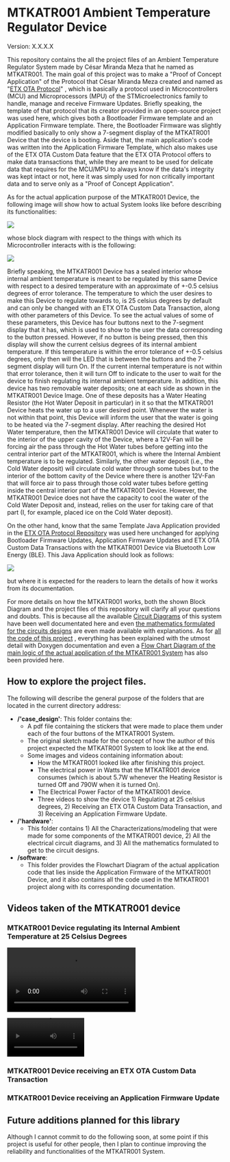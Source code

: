 # MTKATR001 Ambient Temperature Regulator Device

Version: X.X.X.X

This repository contains the all the project files of an Ambient Temperature Regulator System made by César Miranda Meza
that he named as MTKATR001. The main goal of this project was to make a "Proof of Concept Application" of the Protocol
that César Miranda Meza created and named as "<a href=https://github.com/Mortrack/ETX_OTA_Protocol>ETX OTA Protocol</a>"
, which is basically a protocol used in Microcontrollers (MCU) and Microprocessors (MPU) of the STMicroelectronics
family to handle, manage and receive Firmware Updates. Briefly speaking, the template of that protocol that its creator
provided in an open-source project was used here, which gives both a Bootloader Firmware template and an Application
Firmware template. There, the Bootloader Firmware was slightly modified basically to only show a 7-segment display of
the MTKATR001 Device that the device is booting. Aside that, the main application's code was written into the
Application Firmware Template, which also makes use of the ETX OTA Custom Data feature that the ETX OTA Protocol offers
to make data transactions that, while they are meant to be used for delicate data that requires for the MCU/MPU to
always know if the data's integrity was kept intact or not, here it was simply used for non critically important data
and to serve only as a "Proof of Concept Application".

As for the actual application purpose of the MTKATR001 Device, the following image will show how to actual System looks
like before describing its functionalities:

![](case_design/videos_and_photos_of_results/photo_MTKATR001_system_finished_2024-04-19_reworked_version.png)

whose block diagram with respect to the things with which its Microcontroller interacts with is the following:

![](hardware/diagrams/block_diagrams/MTKATR001_hardware_block_diagram.png)

Briefly speaking, the MTKATR001 Device has a sealed interior whose internal ambient temperature is meant to be regulated
by this same Device with respect to a desired temperature with an approximate of +-0.5 celsius degrees of error
tolerance. The temperature to which the user desires to make this Device to regulate towards to, is 25 celsius degrees
by default and can only be changed with an ETX OTA Custom Data Transaction, along with other parameters of this Device.
To see the actual values of some of these parameters, this Device has four buttons next to the 7-segment display that it
has, which is used to show to the user the data corresponding to the button pressed. However, if no button is being
pressed, then this display will show the current celsius degrees of its internal ambient temperature. If this
temperature is within the error tolerance of +-0.5 celsius degrees, only then will the LED that is between the buttons
and the 7-segment display will turn On. If the current internal temperature is not within that error tolerance, then it
will turn Off to indicate to the user to wait for the device to finish regulating its internal ambient temperature. In
addition, this device has two removable water deposits; one at each side as shown in the MTKATR001 Device Image. One of
these deposits has a Water Heating Resistor (the Hot Water Deposit in particular) in it so that the MTKATR001 Device
heats the water up to a user desired point. Whenever the water is not within that point, this Device will inform the
user that the water is going to be heated via the 7-segment display. After reaching the desired Hot Water temperature,
then the MTKATR001 Device will circulate that water to the interior of the upper cavity of the Device, where a 12V-Fan
will be forcing air the pass through the Hot Water tubes before getting into the central interior part of the MTKATR001,
which is where the Internal Ambient temperature is to be regulated. Similarly, the other water deposit (i.e., the Cold
Water deposit) will circulate cold water through some tubes but to the interior of the bottom cavity of the Device where
there is another 12V-Fan that will force air to pass through those cold water tubes before getting inside the central
interior part of the MTKATR001 Device. However, the MTKATR001 Device does not have the capacity to cool the water of the
Cold Water Deposit and, instead, relies on the user for taking care of that part (I, for example, placed ice on the Cold
Water deposit).

On the other hand, know that the same Template Java Application provided in the
<a href=https://github.com/Mortrack/ETX_OTA_Protocol>ETX OTA Protocol Repository</a> was used here unchanged for
applying Bootloader Firmware Updates, Application Firmware Updates and ETX OTA Custom Data Transactions with the
MTKATR001 Device via Bluetooth Low Energy (BLE). This Java Application should look as follows:

![](case_design/videos_and_photos_of_results/view_of_the_etx_ota_java_application_template.png)

but where it is expected for the readers to learn the details of how it works from its documentation.

For more details on how the MTKATR001 works, both the shown Block Diagram and the project files of this repository will
clarify all your questions and doubts. This is because all the available
<a href=https://github.com/Mortrack/MTKATR001_ambient_temperature_regulator/tree/main/hardware/diagrams/circuit_diagrams>Circuit Diagrams</a>
of this system have been well
documentated here and even
<a href=https://github.com/Mortrack/MTKATR001_ambient_temperature_regulator/blob/main/hardware/mathematics/circuit_diagrams_calculations.pdf>the mathematics formulated for the circuits designs</a>
are even made available with explanations. As for
<a href=https://github.com/Mortrack/MTKATR001_ambient_temperature_regulator/tree/main/software/code>all the code of this project</a>
, everything has been explained with the utmost detail with Doxygen
documentation and even a
<a href=https://github.com/Mortrack/MTKATR001_ambient_temperature_regulator/blob/main/software/diagrams/flowchart_diagrams/mtkatr001_ambient_temperature_regulator_flowchart_diagram.png>Flow Chart Diagram of the main logic of the actual application of the MTKATR001 System</a>
has also been provided here.

## How to explore the project files.
The following will describe the general purpose of the folders that are located in the current directory address:

- **/'case_design'**: This folder contains the:
    - A pdf file containing the stickers that were made to place them under each of the four buttons of the MTKATR001 System.
    - The original sketch made for the concept of how the author of this project expected the MTKATR001 System to look like at the end.
    - Some images and videos containing information about:
        - How the MTKATR001 looked like after finishing this project.
        - The electrical power in Watts that the MTKATR001 device consumes (which is about 5.7W whenever the Heating Resistor is turned Off and 790W when it is turned On).
        - The Electrical Power Factor of the MTKATR001 device.
        - Three videos to show the device 1) Regulating at 25 celsius degrees, 2) Receiving an ETX OTA Custom Data Transaction, and 3) Receiving an Application Firmware Update. 
- **/'hardware'**:
    - This folder contains 1) All the Characterizations/modeling that were made for some components of the MTKATR001 device, 2) All the electrical circuit diagrams, and 3) All the mathematics formulated to get to the circuit designs. 
- **/software**:
    - This folder provides the Flowchart Diagram of the actual application code that lies inside the Application Firmware of the MTKATR001 Device, and it also contains all the code used in the MTKATR001 project along with its corresponding documentation.

## Videos taken of the MTKATR001 device

### MTKATR001 Device regulating its Internal Ambient Temperature at 25 Celsius Degrees

![](case_design/videos_and_photos_of_results/video_device_regulating_at_25_celcius_degrees.mp4)

<video src=case_design/videos_and_photos_of_results/video_device_regulating_at_25_celcius_degrees.mp4 width=180/></video>

### MTKATR001 Device receiving an ETX OTA Custom Data Transaction

### MTKATR001 Device receiving an Application Firmware Update

## Future additions planned for this library

Although I cannot commit to do the following soon, at some point if this project is useful for other people, then I plan
to continue improving the reliability and functionalities of the MTKATR001 System.

